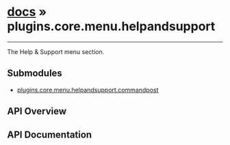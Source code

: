 # [docs](index.md) » plugins.core.menu.helpandsupport
---

The Help & Support menu section.

## Submodules
 * [plugins.core.menu.helpandsupport.commandpost](plugins.core.menu.helpandsupport.commandpost.md)

## API Overview

## API Documentation

